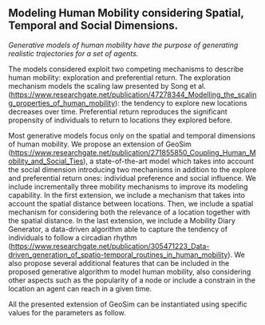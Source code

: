 ## Modeling Human Mobility considering Spatial, Temporal and Social Dimensions.


<i>Generative models of human mobility have the purpose of generating realistic trajectories for a set of agents.</i>

The models considered exploit two competing mechanisms to describe human mobility: exploration and preferential return. The
exploration mechanism models the scaling law presented by Song et al. (https://www.researchgate.net/publication/47278344_Modelling_the_scaling_properties_of_human_mobility): the tendency to explore new locations decreases over time.
Preferential return reproduces the significant propensity of individuals to return to locations they explored before.

Most generative models focus only on the spatial and temporal dimensions of human mobility.
We propose an extension of GeoSim (https://www.researchgate.net/publication/271855850_Coupling_Human_Mobility_and_Social_Ties), a state-of-the-art model which takes into account the social dimension introducing two mechanisms in addition to the explore and preferential return ones: individual preference and social influence. We include incrementally three mobility mechanisms to improve its modeling capability. In the first extension, we include a mechanism that takes into account the spatial distance between locations. Then, we include a spatial mechanism for considering both the relevance of a location together with the spatial distance. In the last extension, we include a Mobility Diary Generator, a data-driven algorithm able to capture the tendency of individuals to follow a circadian rhythm (https://www.researchgate.net/publication/305471223_Data-driven_generation_of_spatio-temporal_routines_in_human_mobility). We also propose several additional features that can be included in the proposed generative algorithm to model human mobility, also considering other aspects such as the popularity of a node or include a constrain in the location an agent can reach in a given time.

All the presented extension of GeoSim can be instantiated using specific values for the parameters as follow.
